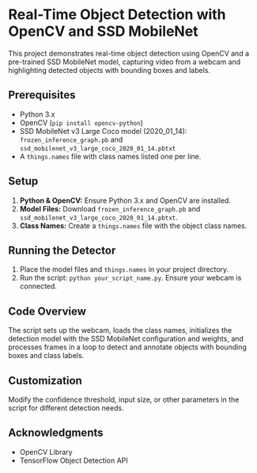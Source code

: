 # Real-Time Object Detection with OpenCV and SSD MobileNet

This project demonstrates real-time object detection using OpenCV and a pre-trained SSD MobileNet model, capturing video from a webcam and highlighting detected objects with bounding boxes and labels.

## Prerequisites

- Python 3.x
- OpenCV (`pip install opencv-python`)
- SSD MobileNet v3 Large Coco model (2020_01_14): `frozen_inference_graph.pb` and `ssd_mobilenet_v3_large_coco_2020_01_14.pbtxt`
- A `things.names` file with class names listed one per line.

## Setup

1. **Python & OpenCV:** Ensure Python 3.x and OpenCV are installed.
2. **Model Files:** Download `frozen_inference_graph.pb` and `ssd_mobilenet_v3_large_coco_2020_01_14.pbtxt`.
3. **Class Names:** Create a `things.names` file with the object class names.

## Running the Detector

1. Place the model files and `things.names` in your project directory.
2. Run the script: `python your_script_name.py`. Ensure your webcam is connected.

## Code Overview

The script sets up the webcam, loads the class names, initializes the detection model with the SSD MobileNet configuration and weights, and processes frames in a loop to detect and annotate objects with bounding boxes and class labels.

## Customization

Modify the confidence threshold, input size, or other parameters in the script for different detection needs.

## Acknowledgments

- OpenCV Library
- TensorFlow Object Detection API

